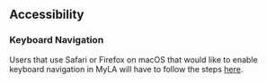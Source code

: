 ## Accessibility

### Keyboard Navigation

Users that use Safari or Firefox on macOS that would like to enable keyboard navigation in MyLA
will have to follow the steps [here](https://github.com/tl-its-umich-edu/my-learning-analytics/wiki/Project:-Accessibility).
